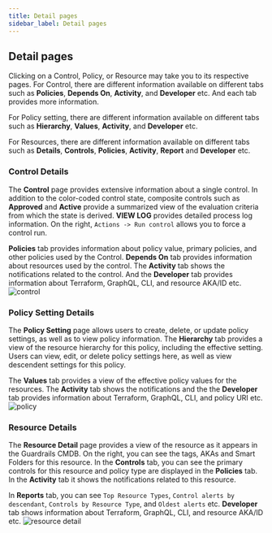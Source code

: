 ```yaml
---
title: Detail pages
sidebar_label: Detail pages
---
```


## Detail pages

Clicking on a Control, Policy, or Resource may take you to its respective pages.
For Control, there are different information available on different tabs such as **Policies**, **Depends On**, **Activity**, and **Developer** etc. And each tab provides more information.

For Policy setting, there are different information available on different tabs such as **Hierarchy**, **Values**, **Activity**, and **Developer** etc.

For Resources, there are different information available on different tabs such as **Details**, **Controls**, **Policies**, **Activity**, **Report** and **Developer** etc.

### Control Details

The **Control** page provides extensive information about a single control. In addition to the color-coded control state, composite controls such as **Approved** and **Active** provide a summarized view of the evaluation criteria from which the state is derived. **VIEW LOG** provides detailed process log information. On the right, `Actions -> Run control` allows you to force a control run.

**Policies** tab provides information about policy value, primary policies, and other policies used by the Control. **Depends On** tab provides information about resources used by the control. The **Activity** tab shows the notifications related to the control. And the **Developer** tab provides information about Terraform, GraphQL, CLI, and resource AKA/ID etc.
![control](/images/docs/guardrails/control-details.png)

### Policy Setting Details

The **Policy Setting** page allows users to create, delete, or update policy settings, as well as to view policy information. The **Hierarchy** tab provides a view of the resource hierarchy for this policy, including the effective setting.  Users can view, edit, or delete policy settings here, as well as view descendent settings for this policy.

The **Values** tab provides a view of the effective policy values for the resources. The **Activity** tab shows the notifications and the the **Developer** tab provides information about Terraform, GraphQL, CLI, and policy URI etc.
![policy](/images/docs/guardrails/policy-setting.png)

### Resource Details

The **Resource Detail** page provides a view of the resource as it appears in the Guardrails CMDB. On the right, you can see the tags, AKAs and Smart Folders for this resource. In the **Controls** tab, you can see the primary controls for this resource and policy type are displayed in the **Policies** tab. In the **Activity** tab it shows the notifications related to this resource.

In **Reports** tab, you can see `Top Resource Types`, `Control alerts by descendant`, `Controls by Resource Type`, and `Oldest alerts` etc. **Developer** tab shows information about Terraform, GraphQL, CLI, and resource AKA/ID etc.
![resource detail](/images/docs/guardrails/resource-details.png)
